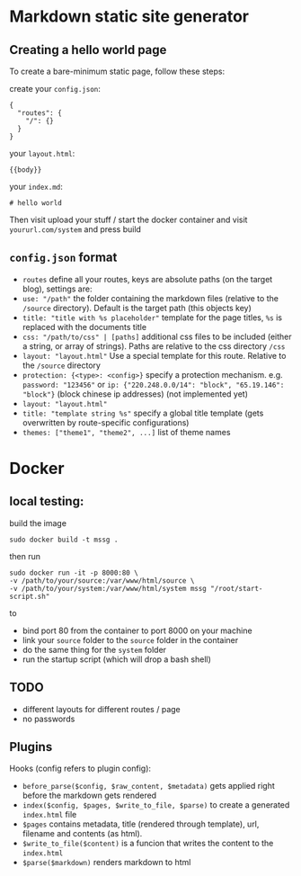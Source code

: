 # Markdown static site generator

## Creating a hello world page

To create a bare-minimum static page, follow these steps:

create your `config.json`:
```
{
  "routes": {
    "/": {}
  }
}
```

your `layout.html`:
```
{{body}}
```

your `index.md`:
```
# hello world
```

Then visit upload your stuff / start the docker container and visit `yoururl.com/system` and press build




## `config.json` format

 - `routes` define all your routes, keys are absolute paths (on the target blog), settings are:
  - `use: "/path"` the folder containing the markdown files (relative to the `/source` directory). Default is the target path (this objects key)
  - `title: "title with %s placeholder"` template for the page titles, `%s` is replaced with the documents title
  - `css: "/path/to/css" | [paths]` additional css files to be included (either a string, or array of strings). Paths are relative to the css directory `/css`
  - `layout: "layout.html"` Use a special template for this route. Relative to the `/source` directory
  - `protection: {<type>: <config>}` specify a protection mechanism. e.g. `password: "123456"` or `ip: {"220.248.0.0/14": "block", "65.19.146": "block"}` (block chinese ip addresses) (not implemented yet)
 - `layout: "layout.html"`
 - `title: "template string %s"` specify a global title template  (gets overwritten by route-specific configurations)
 - `themes: ["theme1", "theme2", ...]` list of theme names



# Docker

## local testing:

build the image

`sudo docker build -t mssg .`

then run

```
sudo docker run -it -p 8000:80 \
-v /path/to/your/source:/var/www/html/source \
-v /path/to/your/system:/var/www/html/system mssg "/root/start-script.sh"
```

to
 - bind port 80  from the container to port 8000 on your machine
 - link your `source` folder to the `source` folder in the container
 - do the same thing for the `system` folder
 - run the startup script (which will drop a bash shell)


## TODO

 - different layouts for different routes / page
 - no passwords


## Plugins

Hooks (config refers to plugin config):
 - `before_parse($config, $raw_content, $metadata)` gets applied right before the markdown gets rendered
 - `index($config, $pages, $write_to_file, $parse)` to create a generated `index.html` file
  - `$pages` contains metadata, title (rendered through template), url, filename and contents (as html).
  - `$write_to_file($content)` is a funcion that writes the content to the `index.html`
  - `$parse($markdown)` renders markdown to html
